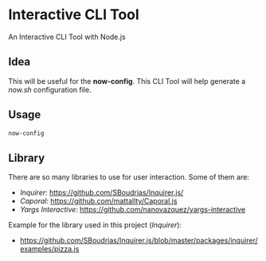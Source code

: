 # Interactive CLI Tool

An Interactive CLI Tool with Node.js

## Idea

This will be useful for the **now-config**. This CLI Tool will help generate a _now.sh_ configuration file.

## Usage

```sh
now-config
```

## Library

There are so many libraries to use for user interaction. Some of them are:

- _Inquirer_: https://github.com/SBoudrias/Inquirer.js/
- _Caporal_: https://github.com/mattallty/Caporal.js
- _Yargs Interactive_: https://github.com/nanovazquez/yargs-interactive

Example for the library used in this project (_Inquirer_):

- https://github.com/SBoudrias/Inquirer.js/blob/master/packages/inquirer/examples/pizza.js
